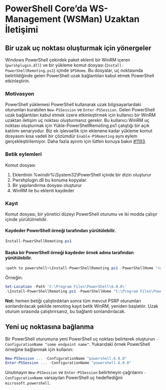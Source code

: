 # <a name="ws-management-wsman-remoting-in-powershell-core"></a>PowerShell Core’da WS-Management (WSMan) Uzaktan İletişimi

## <a name="instructions-to-create-a-remoting-endpoint"></a>Bir uzak uç noktası oluşturmak için yönergeler

Windows PowerShell çekirdek paket eklenti bir WinRM içeren (`pwrshplugin.dll`) ve bir yükleme komut dosyası (`Install-PowerShellRemoting.ps1`) içinde `$PSHome`.
Bu dosyalar, uç noktasında belirtildiğinde gelen PowerShell uzak bağlantıları kabul etmek PowerShell etkinleştirin.

### <a name="motivation"></a>Motivasyon

PowerShell yüklemesi PowerShell kullanarak uzak bilgisayarlardaki oturumları kurabilen `New-PSSession` ve `Enter-PSSession`.
Gelen PowerShell uzak bağlantıları kabul etmek üzere etkinleştirmek için kullanıcı bir WinRM uzaktan iletişim uç noktası oluşturmanız gerekir.
Bu kullanıcı WinRM uç noktası oluşturmak için Yükle-PowerShellRemoting.ps1 çalıştığı bir açık katılımı senaryodur.
Biz ek işlevsellik için eklenene kadar yükleme komut dosyasını kısa vadeli bir çözümdür `Enable-PSRemoting` aynı eylem gerçekleştirilemiyor.
Daha fazla ayrıntı için lütfen konuya bakın [#1193](https://github.com/PowerShell/PowerShell/issues/1193).

### <a name="script-actions"></a>Betik eylemleri

Komut dosyası

1. Eklentinin %windir%\System32\PowerShell içinde bir dizin oluşturur
1. Pwrshplugin.dll bu konuma kopyalar.
1. Bir yapılandırma dosyası oluşturur
1. WinRM ile bu eklenti kaydeder

### <a name="registration"></a>Kayıt

Komut dosyası, bir yönetici düzeyi PowerShell oturumu ve iki modda çalışır içinde yürütülmelidir.

#### <a name="executed-by-the-instance-of-powershell-that-it-will-register"></a>Kaydeder PowerShell örneği tarafından yürütülebilir.

```powershell
Install-PowerShellRemoting.ps1
```

#### <a name="executed-by-another-instance-of-powershell-on-behalf-of-the-instance-that-it-will-register"></a>Başka bir PowerShell örneği kaydeder örnek adına tarafından yürütülebilir.

```powershell
<path to powershell>\Install-PowerShellRemoting.ps1 -PowerShellHome "<absolute path to the instance's $PSHOME>"
```

Örneğin:

```powershell
Set-Location -Path 'C:\Program Files\PowerShell\6.0.0\'
.\Install-PowerShellRemoting.ps1 -PowerShellHome "C:\Program Files\PowerShell\6.0.0\"
```

**Not:** hemen betiği çalıştırdıktan sonra tüm mevcut PSRP oturumları sonlandırılacak şekilde remoting kayıt betik WinRM, yeniden başlatılır. Uzak oturum sırasında çalıştırırsanız, bu bağlantı sonlandırılacak.

## <a name="how-to-connect-to-the-new-endpoint"></a>Yeni uç noktasına bağlanma

Bir PowerShell oturumuna yeni PowerShell uç noktası belirterek oluşturun `-ConfigurationName "some endpoint name"`. Yukarıdaki örnek PowerShell örneğine bağlanmak için kullanın:

```powershell
New-PSSession ... -ConfigurationName "powershell.6.0.0"
Enter-PSSession ... -ConfigurationName "powershell.6.0.0"
```

Unutmayın `New-PSSession` ve `Enter-PSSession` belirtmeyin çağrılarını `-ConfigurationName` varsayılan PowerShell uç hedeflediğini `microsoft.powershell`.